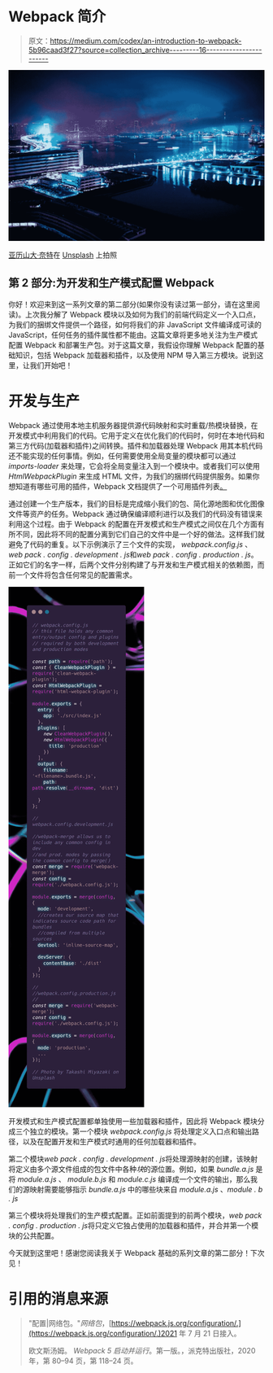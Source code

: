 # Webpack 简介

> 原文：<https://medium.com/codex/an-introduction-to-webpack-5b96caad3f27?source=collection_archive---------16----------------------->

![](img/ffa7d759bfb346b6b48180ea7430d051.png)

[亚历山大·奈特](https://unsplash.com/@agk42?utm_source=medium&utm_medium=referral)在 [Unsplash](https://unsplash.com?utm_source=medium&utm_medium=referral) 上拍照

## 第 2 部分:为开发和生产模式配置 Webpack

你好！欢迎来到这一系列文章的第二部分(如果你没有读过第一部分，请在这里阅读)。上次我分解了 Webpack 模块以及如何为我们的前端代码定义一个入口点，为我们的捆绑文件提供一个路径，如何将我们的非 JavaScript 文件编译成可读的 JavaScript，任何任务的插件属性都不能由。这篇文章将更多地关注为生产模式配置 Webpack 和部署生产包。对于这篇文章，我假设你理解 Webpack 配置的基础知识，包括 Webpack 加载器和插件，以及使用 NPM 导入第三方模块。说到这里，让我们开始吧！

# 开发与生产

Webpack 通过使用本地主机服务器提供源代码映射和实时重载/热模块替换，在开发模式中利用我们的代码。它用于定义在优化我们的代码时，何时在本地代码和第三方代码(加载器和插件)之间转换。插件和加载器处理 Webpack 用其本机代码还不能实现的任何事情。例如，任何需要使用全局变量的模块都可以通过 *imports-loader* 来处理，它会将全局变量注入到一个模块中。或者我们可以使用 *HtmlWebpackPlugin* 来生成 HTML 文件，为我们的捆绑代码提供服务。如果你想知道有哪些可用的插件，Webpack 文档提供了一个可用插件列表[。](https://webpack.js.org/plugins/)

通过创建一个生产版本，我们的目标是完成缩小我们的包、简化源地图和优化图像文件等资产的任务。Webpack 通过确保编译顺利进行以及我们的代码没有错误来利用这个过程。由于 Webpack 的配置在开发模式和生产模式之间仅在几个方面有所不同，因此将不同的配置分离到它们自己的文件中是一个好的做法。这样我们就避免了代码的重复。以下示例演示了三个文件的实现， *webpack.config.js* 、*web pack . config . development . js*和*web pack . config . production . js*。正如它们的名字一样，后两个文件分别构建了与开发和生产模式相关的依赖图，而前一个文件将包含任何常见的配置需求。

![](img/f5be481e028e05b50dc7a607aed43594.png)

开发模式和生产模式配置都单独使用一些加载器和插件，因此将 Webpack 模块分成三个独立的模块。第一个模块 *webpack.config.js* 将处理定义入口点和输出路径，以及在配置开发和生产模式时通用的任何加载器和插件。

第二个模块*web pack . config . development . js*将处理源映射的创建，该映射将定义由多个源文件组成的包文件中各种*块*的源位置。例如，如果 *bundle.a.js* 是将 *module.a.js* 、 *module.b.js* 和 *module.c.js* 编译成一个文件的输出，那么我们的源映射需要能够指示 *bundle.a.js* 中的哪些块来自 *module.a.js* 、*module . b . js*

第三个模块将处理我们的生产模式配置。正如前面提到的前两个模块，*web pack . config . production . js*将只定义它独占使用的加载器和插件，并合并第一个模块的公共配置。

今天就到这里吧！感谢您阅读我关于 Webpack 基础的系列文章的第二部分！下次见！

# 引用的消息来源

> "配置|网络包。"*网络包*，[https://webpack.js.org/configuration/.](https://webpack.js.org/configuration/.)2021 年 7 月 21 日接入。
> 
> 欧文斯汤姆。 *Webpack 5 启动并运行*。第一版。，派克特出版社，2020 年，第 80–94 页，第 118–24 页。